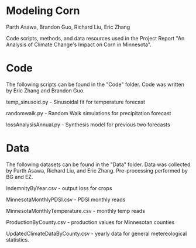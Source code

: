 # Modeling Corn

Parth Asawa, Brandon Guo, Richard Liu, Eric Zhang

Code scripts, methods, and data resources used in the Project Report "An Analysis of Climate Change's Impact on Corn in Minnesota". 



# Code
The following scripts can be found in the "Code" folder. Code was written by Eric Zhang and Brandon Guo.

temp_sinusoid.py - Sinusoidal fit for temperature forecast

randomwalk.py - Random Walk simulations for precipitation forecast

lossAnalysisAnnual.py - Synthesis model for previous two forecasts

# Data
The following datasets can be found in the "Data" folder. Data was collected by Parth Asawa, Richard Liu, and Eric Zhang. Pre-processing performed by BG and EZ. 

IndemnityByYear.csv - output loss for crops

MinnesotaMonthlyPDSI.csv - PDSI monthly reads

MinnesotaMonthlyTemperature.csv - monthly temp reads

ProductionByCounty.csv - production values for Minnesotan counties

UpdatedClimateDataByCounty.csv - yearly data for general metereological statistics. 






























































































































































